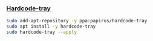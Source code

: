 ### [Hardcode-tray](https://github.com/bilelmoussaoui/Hardcode-Tray)
```bash
sudo add-apt-repository -y ppa:papirus/hardcode-tray
sudo apt install -y hardcode-tray
sudo hardcode-tray --apply
```
